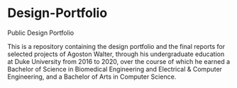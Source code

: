 # Design-Portfolio
Public Design Portfolio

This is a repository containing the design portfolio and the final reports for selected projects of Agoston Walter, through his undergraduate education at Duke University from 2016 to 2020, over the course of which he earned a Bachelor of Science in Biomedical Engineering and Electrical & Computer Engineering, and a Bachelor of Arts in Computer Science.
